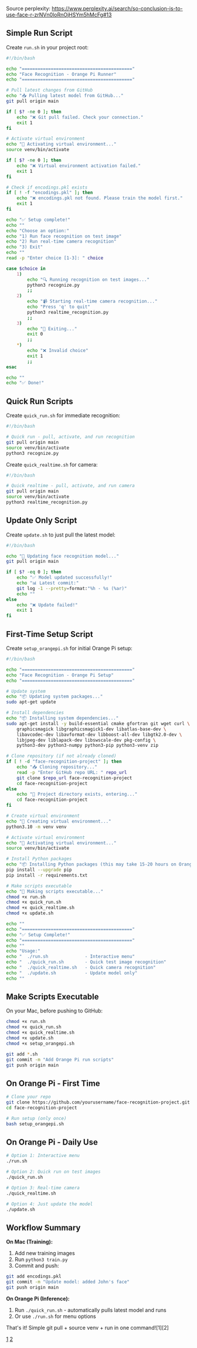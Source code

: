 
Source perplexity: https://www.perplexity.ai/search/so-conclusion-is-to-use-face-r-zrNVn0loRnOjHSYm5hMcFg#13
## Simple Run Script

Create `run.sh` in your project root:

```bash
#!/bin/bash

echo "=========================================="
echo "Face Recognition - Orange Pi Runner"
echo "=========================================="

# Pull latest changes from GitHub
echo "📥 Pulling latest model from GitHub..."
git pull origin main

if [ $? -ne 0 ]; then
    echo "❌ Git pull failed. Check your connection."
    exit 1
fi

# Activate virtual environment
echo "🔧 Activating virtual environment..."
source venv/bin/activate

if [ $? -ne 0 ]; then
    echo "❌ Virtual environment activation failed."
    exit 1
fi

# Check if encodings.pkl exists
if [ ! -f "encodings.pkl" ]; then
    echo "❌ encodings.pkl not found. Please train the model first."
    exit 1
fi

echo "✅ Setup complete!"
echo ""
echo "Choose an option:"
echo "1) Run face recognition on test image"
echo "2) Run real-time camera recognition"
echo "3) Exit"
echo ""
read -p "Enter choice [1-3]: " choice

case $choice in
    1)
        echo "🔍 Running recognition on test images..."
        python3 recognize.py
        ;;
    2)
        echo "📹 Starting real-time camera recognition..."
        echo "Press 'q' to quit"
        python3 realtime_recognition.py
        ;;
    3)
        echo "👋 Exiting..."
        exit 0
        ;;
    *)
        echo "❌ Invalid choice"
        exit 1
        ;;
esac

echo ""
echo "✅ Done!"
```

## Quick Run Scripts

Create `quick_run.sh` for immediate recognition:

```bash
#!/bin/bash

# Quick run - pull, activate, and run recognition
git pull origin main
source venv/bin/activate
python3 recognize.py
```

Create `quick_realtime.sh` for camera:

```bash
#!/bin/bash

# Quick realtime - pull, activate, and run camera
git pull origin main
source venv/bin/activate
python3 realtime_recognition.py
```

## Update Only Script

Create `update.sh` to just pull the latest model:

```bash
#!/bin/bash

echo "🔄 Updating face recognition model..."
git pull origin main

if [ $? -eq 0 ]; then
    echo "✅ Model updated successfully!"
    echo "📊 Latest commit:"
    git log -1 --pretty=format:"%h - %s (%ar)"
    echo ""
else
    echo "❌ Update failed!"
    exit 1
fi
```

## First-Time Setup Script

Create `setup_orangepi.sh` for initial Orange Pi setup:

```bash
#!/bin/bash

echo "=========================================="
echo "Face Recognition - Orange Pi Setup"
echo "=========================================="

# Update system
echo "📦 Updating system packages..."
sudo apt-get update

# Install dependencies
echo "📦 Installing system dependencies..."
sudo apt-get install -y build-essential cmake gfortran git wget curl \
    graphicsmagick libgraphicsmagick1-dev libatlas-base-dev \
    libavcodec-dev libavformat-dev libboost-all-dev libgtk2.0-dev \
    libjpeg-dev liblapack-dev libswscale-dev pkg-config \
    python3-dev python3-numpy python3-pip python3-venv zip

# Clone repository (if not already cloned)
if [ ! -d "face-recognition-project" ]; then
    echo "📥 Cloning repository..."
    read -p "Enter GitHub repo URL: " repo_url
    git clone $repo_url face-recognition-project
    cd face-recognition-project
else
    echo "📁 Project directory exists, entering..."
    cd face-recognition-project
fi

# Create virtual environment
echo "🔧 Creating virtual environment..."
python3.10 -m venv venv

# Activate virtual environment
echo "🔧 Activating virtual environment..."
source venv/bin/activate

# Install Python packages
echo "📦 Installing Python packages (this may take 15-20 hours on Orange Pi One)..."
pip install --upgrade pip
pip install -r requirements.txt

# Make scripts executable
echo "🔧 Making scripts executable..."
chmod +x run.sh
chmod +x quick_run.sh
chmod +x quick_realtime.sh
chmod +x update.sh

echo ""
echo "=========================================="
echo "✅ Setup Complete!"
echo "=========================================="
echo ""
echo "Usage:"
echo "  ./run.sh              - Interactive menu"
echo "  ./quick_run.sh        - Quick test image recognition"
echo "  ./quick_realtime.sh   - Quick camera recognition"
echo "  ./update.sh           - Update model only"
echo ""
```

## Make Scripts Executable

On your Mac, before pushing to GitHub:

```bash
chmod +x run.sh
chmod +x quick_run.sh
chmod +x quick_realtime.sh
chmod +x update.sh
chmod +x setup_orangepi.sh

git add *.sh
git commit -m "Add Orange Pi run scripts"
git push origin main
```

## On Orange Pi - First Time

```bash
# Clone your repo
git clone https://github.com/yourusername/face-recognition-project.git
cd face-recognition-project

# Run setup (only once)
bash setup_orangepi.sh
```

## On Orange Pi - Daily Use

```bash
# Option 1: Interactive menu
./run.sh

# Option 2: Quick run on test images
./quick_run.sh

# Option 3: Real-time camera
./quick_realtime.sh

# Option 4: Just update the model
./update.sh
```

## Workflow Summary

**On Mac (Training):**
1. Add new training images
2. Run `python3 train.py`
3. Commit and push:
```bash
git add encodings.pkl
git commit -m "Update model: added John's face"
git push origin main
```

**On Orange Pi (Inference):**
1. Run `./quick_run.sh` - automatically pulls latest model and runs
2. Or use `./run.sh` for menu options

That's it! Simple git pull + source venv + run in one command![1][2]

[1](https://www.reddit.com/r/raspberry_pi/comments/x7a1xp/simplest_way_of_deploying_a_python_application_to/)
[2](https://dzone.com/articles/deploying-machine-learning-models-iot-devices)